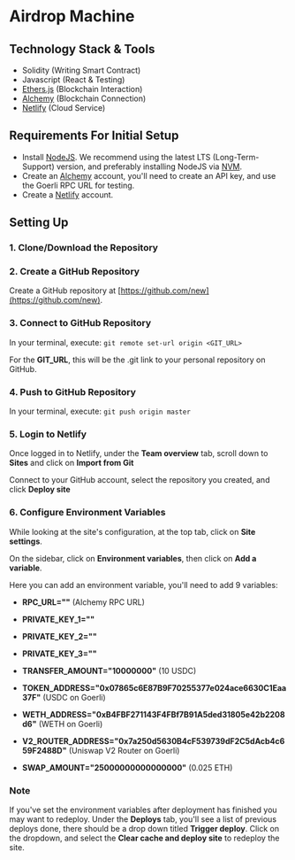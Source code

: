 # Airdrop Machine

## Technology Stack & Tools

- Solidity (Writing Smart Contract)
- Javascript (React & Testing)
- [Ethers.js](https://docs.ethers.io/v5/) (Blockchain Interaction)
- [Alchemy](https://www.alchemy.com/) (Blockchain Connection)
- [Netlify](https://www.netlify.com/) (Cloud Service)

## Requirements For Initial Setup

- Install [NodeJS](https://nodejs.org/en/). We recommend using the latest LTS (Long-Term-Support) version, and preferably installing NodeJS via [NVM](https://github.com/nvm-sh/nvm#intro).
- Create an [Alchemy](https://www.alchemy.com/) account, you'll need to create an API key, and use the Goerli RPC URL for testing.
- Create a [Netlify](https://www.netlify.com/) account.

## Setting Up

### 1. Clone/Download the Repository

### 2. Create a GitHub Repository

Create a GitHub repository at [https://github.com/new](https://github.com/new).

### 3. Connect to GitHub Repository

In your terminal, execute:
`git remote set-url origin <GIT_URL>`

For the **GIT_URL**, this will be the .git link to your personal repository on GitHub.

### 4. Push to GitHub Repository

In your terminal, execute:
`git push origin master`

### 5. Login to Netlify

Once logged in to Netlify, under the **Team overview** tab, scroll down to **Sites** and click on **Import from Git**

Connect to your GitHub account, select the repository you created, and click **Deploy site**

### 6. Configure Environment Variables

While looking at the site's configuration, at the top tab, click on **Site settings**.

On the sidebar, click on **Environment variables**, then click on **Add a variable**.

Here you can add an environment variable, you'll need to add 9 variables:

- **RPC_URL=""** (Alchemy RPC URL)

- **PRIVATE_KEY_1=""**
- **PRIVATE_KEY_2=""**
- **PRIVATE_KEY_3=""**
- **TRANSFER_AMOUNT="10000000"** (10 USDC)

- **TOKEN_ADDRESS="0x07865c6E87B9F70255377e024ace6630C1Eaa37F"** (USDC on Goerli)
- **WETH_ADDRESS="0xB4FBF271143F4FBf7B91A5ded31805e42b2208d6"** (WETH on Goerli)

- **V2_ROUTER_ADDRESS="0x7a250d5630B4cF539739dF2C5dAcb4c659F2488D"** (Uniswap V2 Router on Goerli)
- **SWAP_AMOUNT="25000000000000000"** (0.025 ETH)

### Note

If you've set the environment variables after deployment has finished you may want to redeploy. Under the **Deploys** tab, you'll see a list of previous deploys done, there should be a drop down titled **Trigger deploy**. Click on the dropdown, and select the **Clear cache and deploy site** to redeploy the site.
